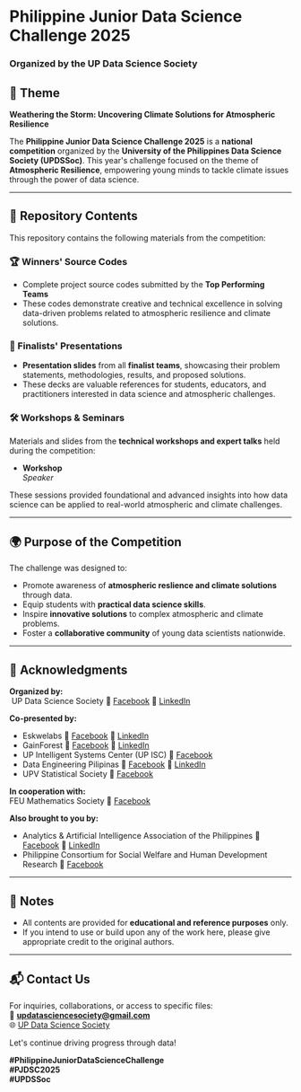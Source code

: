 # Philippine Junior Data Science Challenge 2025  
### Organized by the UP Data Science Society  

## 🚀 Theme  
**Weathering the Storm: Uncovering Climate Solutions for Atmospheric Resilience**

The **Philippine Junior Data Science Challenge 2025** is a **national competition** organized by the **University of the Philippines Data Science Society (UPDSSoc)**. This year's challenge focused on the theme of **Atmospheric Resilience**, empowering young minds to tackle climate issues through the power of data science.

---

## 📁 Repository Contents

This repository contains the following materials from the competition:

### 🏆 Winners' Source Codes
- Complete project source codes submitted by the **Top Performing Teams**
- These codes demonstrate creative and technical excellence in solving data-driven problems related to atmospheric resilience and climate solutions.

### 🎤 Finalists' Presentations
- **Presentation slides** from all **finalist teams**, showcasing their problem statements, methodologies, results, and proposed solutions.
- These decks are valuable references for students, educators, and practitioners interested in data science and atmospheric challenges.

### 🛠️ Workshops & Seminars
Materials and slides from the **technical workshops and expert talks** held during the competition:

- **Workshop**  
  *Speaker*

These sessions provided foundational and advanced insights into how data science can be applied to real-world atmospheric and climate challenges.

---

## 🌍 Purpose of the Competition

The challenge was designed to:
- Promote awareness of **atmospheric reslience and climate solutions** through data.
- Equip students with **practical data science skills**.
- Inspire **innovative solutions** to complex atmospheric and climate problems.
- Foster a **collaborative community** of young data scientists nationwide.

---

## 📣 Acknowledgments

**Organized by:**  
 UP Data Science Society 🔗 [Facebook](https://www.facebook.com/updatasciencesociety) 🔗 [LinkedIn](https://www.linkedin.com/company/updatasciencesociety/)

**Co-presented by:**  
- Eskwelabs 🔗 [Facebook](https://www.facebook.com/Eskwelabs) 🔗 [LinkedIn](https://www.linkedin.com/company/eskwelabs/)
- GainForest 🔗 [Facebook]() 🔗 [LinkedIn](https://www.linkedin.com/company/gainforest/)
- UP Intelligent Systems Center (UP ISC) 🔗 [Facebook](https://www.facebook.com/upintelligentsystemscenter)
- Data Engineering Pilipinas 🔗 [Facebook](https://www.facebook.com/DataEngineeringPilipinas) 🔗 [LinkedIn](https://www.linkedin.com/company/dataengineeringpilipinas/)
- UPV Statistical Society  🔗 [Facebook](https://www.facebook.com/UPVStatSoc)

**In cooperation with:**  
FEU Mathematics Society 🔗 [Facebook](https://www.facebook.com/FEUMathSoc)

**Also brought to you by:**  
- Analytics & Artificial Intelligence Association of the Philippines 🔗 [Facebook](https://www.facebook.com/analytics.ai.ph) 🔗 [LinkedIn](https://www.linkedin.com/company/analytics-ai-ph/)
- Philippine Consortium for Social Welfare and Human Development Research 🔗 [Facebook](https://www.facebook.com/profile.php?id=100063646675007)

---

## 📌 Notes

- All contents are provided for **educational and reference purposes** only.
- If you intend to use or build upon any of the work here, please give appropriate credit to the original authors.

---

## 📬 Contact Us

For inquiries, collaborations, or access to specific files:  
📧 **updatasciencesociety@gmail.com**  
🌐 [UP Data Science Society](https://www.facebook.com/updatasciencesociety)  
  
Let's continue driving progress through data!  

**#PhilippineJuniorDataScienceChallenge**  
**#PJDSC2025**  
**#UPDSSoc**
